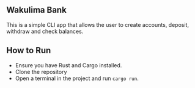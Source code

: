 ## Wakulima Bank
This is a simple CLI app that allows the user to create accounts, deposit, withdraw and check balances.

## How to Run
- Ensure you have Rust and Cargo installed.
- Clone the repository
- Open a terminal in the project and run `cargo run`.



